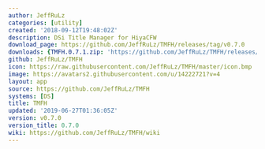 ```yaml
---
author: JeffRuLz
categories: [utility]
created: '2018-09-12T19:48:02Z'
description: DSi Title Manager for HiyaCFW
download_page: https://github.com/JeffRuLz/TMFH/releases/tag/v0.7.0
downloads: {TMFH.0.7.1.zip: 'https://github.com/JeffRuLz/TMFH/releases/download/v0.7.0/TMFH.0.7.1.zip'}
github: JeffRuLz/TMFH
icon: https://raw.githubusercontent.com/JeffRuLz/TMFH/master/icon.bmp
image: https://avatars2.githubusercontent.com/u/14222721?v=4
layout: app
source: https://github.com/JeffRuLz/TMFH
systems: [DS]
title: TMFH
updated: '2019-06-27T01:36:05Z'
version: v0.7.0
version_title: 0.7.0
wiki: https://github.com/JeffRuLz/TMFH/wiki
---
```

